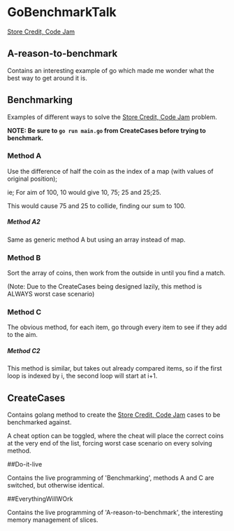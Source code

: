 # GoBenchmarkTalk

[Store Credit, Code Jam](https://code.google.com/codejam/contest/351101/dashboard)

## A-reason-to-benchmark

Contains an interesting example of go which made me wonder what the best way to get around it is.

## Benchmarking

Examples of different ways to solve the [Store Credit, Code Jam](https://code.google.com/codejam/contest/351101/dashboard) problem.

**NOTE: Be sure to `go run main.go` from CreateCases before trying to benchmark.**
### Method A

Use the difference of half the coin as the index of a map (with values of original position);

ie; For aim of 100, 10 would give 10, 75; 25 and 25;25.

This would cause 75 and 25 to collide, finding our sum to 100.
##### Method A2

Same as generic method A but using an array instead of map.
### Method B

Sort the array of coins, then work from the outside in until you find a match.

(Note: Due to the CreateCases being designed lazily, this method is ALWAYS worst case scenario)

### Method C

The obvious method, for each item, go through every item to see if they add to the aim.

##### Method C2

This method is similar, but takes out already compared items, so if the first loop is indexed by i, the second loop will start at i+1.

## CreateCases

Contains golang method to create the [Store Credit, Code Jam](https://code.google.com/codejam/contest/351101/dashboard) cases to be benchmarked against.

A cheat option can be toggled, where the cheat will place the correct coins at the very end of the list, forcing worst case scenario on every solving method.

##Do-it-live

Contains the live programming of 'Benchmarking', methods A and C are switched, but otherwise identical.

##EverythingWillWOrk

Contains the live programming of 'A-reason-to-benchmark', the interesting memory management of slices.
